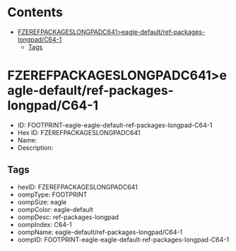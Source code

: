 



Contents
========

* [FZEREFPACKAGESLONGPADC641>eagle-default/ref-packages-longpad/C64-1](#fzerefpackageslongpadc641eagle-defaultref-packages-longpadc64-1)
	* [Tags](#tags)

# FZEREFPACKAGESLONGPADC641>eagle-default/ref-packages-longpad/C64-1

- ID: FOOTPRINT-eagle-eagle-default-ref-packages-longpad-C64-1
- Hex ID: FZEREFPACKAGESLONGPADC641
- Name: 
- Description: 

## Tags

- hexID: FZEREFPACKAGESLONGPADC641
- oompType: FOOTPRINT
- oompSize: eagle
- oompColor: eagle-default
- oompDesc: ref-packages-longpad
- oompIndex: C64-1
- oompName: eagle-default/ref-packages-longpad/C64-1
- oompID: FOOTPRINT-eagle-eagle-default-ref-packages-longpad-C64-1
